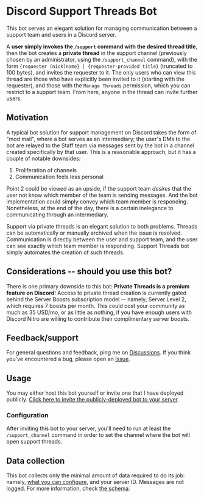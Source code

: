 # Discord Support Threads Bot

This bot serves an elegant solution for managing communication between a support team and users in a Discord server.

A **user simply invokes the `/support` command with the desired thread title**, then the bot creates a **private thread** in the support channel (previously chosen by an administrator, using the `/support_channel` command), with the form `{requester (nick)name} | {requester-provided title}` (truncated to 100 bytes), and invites the requester to it.
The only users who can view this thread are those who have explicitly been invited to it (starting with the requester), and those with the `Manage Threads` permission, which you can restrict to a support team.
From here, anyone in the thread can invite further users.

## Motivation

A typical bot solution for support management on Discord takes the form of "mod mail", where a bot serves as an intermediary; the user's DMs to the bot are relayed to the Staff team via messages sent by the bot in a channel created specifically by that user.
This is a reasonable approach, but it has a couple of notable downsides:
1. Proliferation of channels
2. Communication feels less personal

Point 2 could be viewed as an upside, if the support team _desires_ that the user not know which member of the team is sending messages.
And the bot implementation could simply convey which team member is responding.
Nonetheless, at the end of the day, there is a certain inelegance to communicating through an intermediary.

Support via private threads is an elegant solution to both problems.
Threads can be automatically or manually archived when the issue is resolved.
Communication is directly between the user and support team, and the user can see exactly which team member is responding.
Support Threads bot simply automates the creation of such threads.

## Considerations -- should you use this bot?

There is one primary downside to this bot: **Private Threads is a premium feature on Discord**!
Access to private thread creation is currently gated behind the Server Boosts subscription model -- namely, Server Level 2, which requires 7 boosts per month.
This could cost your community as much as 35 USD/mo, or as little as nothing, if you have enough users with Discord Nitro are willing to contribute their complimentary server boosts.

## Feedback/support

For general questions and feedback, ping me on [Discussions](https://github.com/aliblong/discord-support-threads-bot/discussions). If you think you've encountered a bug, please open an [Issue](https://github.com/aliblong/discord-support-threads-bot/issues).

## Usage

You may either host this bot yourself or invite one that I have deployed publicly. [Click here to invite the publicly-deployed bot to your server](https://discord.com/api/oauth2/authorize?client_id=925419280776982568&permissions=343597383680&scope=bot).

### Configuration

After inviting this bot to your server, you'll need to run at least the `/support_channel` command in order to set the channel where the bot will open support threads.

## Data collection

This bot collects only the minimal amount of data required to do its job: namely, [what you can configure](#configuration), and your server ID. Messages are not logged. For more information, check [the schema](db/schema.sql).
